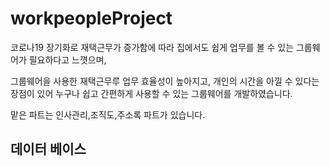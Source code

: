 # workpeopleProject
 
 

코로나19 장기화로 재택근무가 증가함에 따라 집에서도 쉽게 업무를 볼 수 있는 그룹웨어가 필요하다고 느꼇으며, 

그룹웨어을 사용한 재택근무루 업무 효율성이 높아지고, 개인의 시간을 아낄 수 있다는 장점이 있어  누구나 쉽고 간편하게 사용할 수 있는 그룹웨어를 개발하였습니다.

맡은 파트는 인사관리,조직도,주소록 파트가 있습니다.


 
 
 데이터 베이스
 ---



